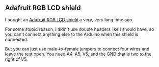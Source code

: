 ## Adafruit RGB LCD shield

I bought an [Adafruit RGB LCD
shield](https://learn.adafruit.com/rgb-lcd-shield/using-the-rgb-lcd-shield)
a very, very long time ago.

For some stupid reason, I didn't use double headers like I
should have, so you can't connect anything else to the Arduino when
this shield is connected.

But you can just use male-to-female jumpers to connect four wires and
leave the rest open. You need A4, A5, V5, and the GND that is two to
the right of V5.
